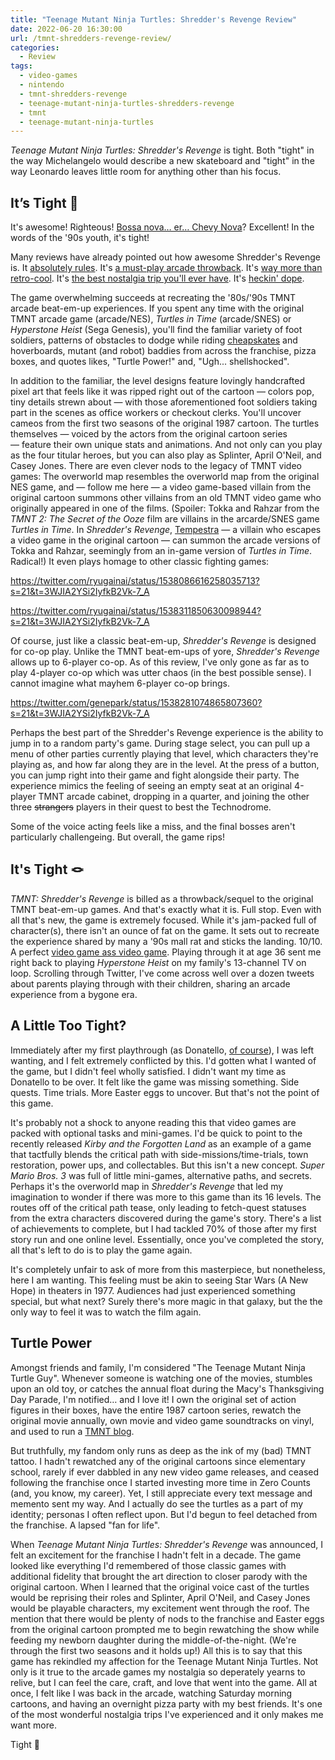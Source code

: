 ```yaml
---
title: "Teenage Mutant Ninja Turtles: Shredder's Revenge Review"
date: 2022-06-20 16:30:00
url: /tmnt-shredders-revenge-review/
categories:
  - Review
tags:
  - video-games
  - nintendo
  - tmnt-shredders-revenge
  - teenage-mutant-ninja-turtles-shredders-revenge
  - tmnt
  - teenage-mutant-ninja-turtles
---
```


_Teenage Mutant Ninja Turtles: Shredder's Revenge_ is tight. Both "tight" in the way Michelangelo would describe a new skateboard and "tight" in the way Leonardo leaves little room for anything other than his focus.

## It’s Tight 🤙

It's awesome! Righteous! [Bossa nova… er… Chevy Nova](https://www.youtube.com/watch?v=lJM9mAtlp6U)? Excellent! In the words of the '90s youth, it's tight!

Many reviews have already pointed out how awesome Shredder's Revenge is. It [absolutely rules](https://www.polygon.com/reviews/23167511/tmnt-shredders-revenge-review-windows-pc-switch). It's [a must-play arcade throwback](https://arstechnica.com/gaming/2022/06/review-tmnt-shredders-revenge-is-a-must-play-arcade-throwback/). It's [way more than retro-cool](https://www.latimes.com/entertainment-arts/story/2022-06-16/teenage-mutant-ninja-turtles-shredders-revenge-is-more-than-just-retro-cool). It's [the best nostalgia trip you'll ever have](https://news.yahoo.com/tmnt-shredders-revenge-review-best-nostalgia-trip-124510947.html). It's [heckin' dope](https://kotaku.com/tmnt-shredders-revenge-review-tribute-game-dotemu-multi-1849077972).

The game overwhelming succeeds at recreating the '80s/'90s TMNT arcade beat-em-up experiences. If you spent any time with the original TMNT arcade game (arcade/NES), _Turtles in Time_ (arcade/SNES) or _Hyperstone Heist_ (Sega Genesis), you'll find the familiar variety of foot soldiers, patterns of obstacles to dodge while riding [cheapskates](https://turtlepedia.fandom.com/wiki/Cheapskate_(1987_TV_series)) and hoverboards, mutant (and robot) baddies from across the franchise, pizza boxes, and quotes likes, "Turtle Power!" and, "Ugh... shellshocked".

In addition to the familiar, the level designs feature lovingly handcrafted pixel art that feels like it was ripped right out of the cartoon — colors pop, tiny details strewn about — with those aforementioned foot soldiers taking part in the scenes as office workers or checkout clerks. You'll uncover cameos from the first two seasons of the original 1987 cartoon. The turtles themselves — voiced by the actors from the original cartoon series — feature their own unique stats and animations. And not only can you play as the four titular heroes, but you can also play as Splinter, April O'Neil, and Casey Jones. There are even clever nods to the legacy of TMNT video games: The overworld map resembles the overworld map from the original NES game, and — follow me here — a video game-based villain from the original cartoon summons other villains from an old TMNT video game who originally appeared in one of the films. (Spoiler: Tokka and Rahzar from the _TMNT 2: The Secret of the Ooze_ film are villains in the arcarde/SNES game _Turtles in Time_. In _Shredder's Revenge_, [Tempestra](https://turtlepedia.fandom.com/wiki/Tempestra) — a villain who escapes a video game in the original cartoon — can summon the arcade versions of Tokka and Rahzar, seemingly from an in-game version of _Turtles in Time_. Radical!) It even plays homage to other classic fighting games:

<https://twitter.com/ryugainai/status/1538086616258035713?s=21&t=3WJIA2YSi2IyfkB2Vk-7_A>

<https://twitter.com/ryugainai/status/1538311850630098944?s=21&t=3WJIA2YSi2IyfkB2Vk-7_A>

Of course, just like a classic beat-em-up, _Shredder's Revenge_ is designed for co-op play. Unlike the TMNT beat-em-ups of yore, _Shredder's Revenge_ allows up to 6-player co-op. As of this review, I've only gone as far as to play 4-player co-op which was utter chaos (in the best possible sense). I cannot imagine what mayhem 6-player co-op brings.

<https://twitter.com/genepark/status/1538281074865807360?s=21&t=3WJIA2YSi2IyfkB2Vk-7_A>

Perhaps the best part of the Shredder's Revenge experience is the ability to jump in to a random party's game. During stage select, you can pull up a menu of other parties currently playing that level, which characters they're playing as, and how far along they are in the level. At the press of a button, you can jump right into their game and fight alongside their party. The experience mimics the feeling of seeing an empty seat at an original 4-player TMNT arcade cabinet, dropping in a quarter, and joining the other three ~~strangers~~ players in their quest to best the Technodrome.

Some of the voice acting feels like a miss, and the final bosses aren't particularly challengeing. But overall, the game rips!

## It's Tight 🪢

_TMNT: Shredder's Revenge_ is billed as a throwback/sequel to the original TMNT beat-em-up games. And that's exactly what it is. Full stop. Even with all that's new, the game is extremely focused. While it's jam-packed full of character(s), there isn't an ounce of fat on the game. It sets out to recreate the experience shared by many a '90s mall rat and sticks the landing. 10/10. A perfect [video game ass video game](/2019/10/01/video-games-do-not-exist/). Playing through it at age 36 sent me right back to playing _Hyperstone Heist_ on my family's 13-channel TV on loop. Scrolling through Twitter, I've come across well over a dozen tweets about parents playing through with their children, sharing an arcade experience from a bygone era.

## A Little Too Tight?

Immediately after my first playthrough (as Donatello, [of course](https://twitter.com/necrosofty/status/1537694984278708225?s=21&t=3WJIA2YSi2IyfkB2Vk-7_A)), I was left wanting, and I felt extremely conflicted by this. I'd gotten what I wanted of the game, but I didn't feel wholly satisfied. I didn't want my time as Donatello to be over. It felt like the game was missing something. Side quests. Time trials. More Easter eggs to uncover. But that's not the point of this game.

It's probably not a shock to anyone reading this that video games are packed with optional tasks and mini-games. I'd be quick to point to the recently released _Kirby and the Forgotten Land_ as an example of a game that tactfully blends the critical path with side-missions/time-trials, town restoration, power ups, and collectables. But this isn't a new concept. _Super Mario Bros. 3_ was full of little mini-games, alternative paths, and secrets. Perhaps it's the overworld map in _Shredder's Revenge_ that led my imagination to wonder if there was more to this game than its 16 levels. The routes off of the critical path tease, only leading to fetch-quest statuses from the extra characters discovered during the game's story. There's a list of achievements to complete, but I had tackled 70% of those after my first story run and one online level. Essentially, once you've completed the story, all that's left to do is to play the game again.

It's completely unfair to ask of more from this masterpiece, but nonetheless, here I am wanting. This feeling must be akin to seeing Star Wars (A New Hope) in theaters in 1977. Audiences had just experienced something special, but what next? Surely there's more magic in that galaxy, but the the only way to feel it was to watch the film again.

## Turtle Power

Amongst friends and family, I'm considered "The Teenage Mutant Ninja Turtle Guy". Whenever someone is watching one of the movies, stumbles upon an old toy, or catches the annual float during the Macy's Thanksgiving Day Parade, I'm notified… and I love it! I own the original set of action figures in their boxes, have the entire 1987 cartoon series, rewatch the original movie annually, own movie and video game soundtracks on vinyl, and used to run a [TMNT blog](https://tmntpartyvan.com).

But truthfully, my fandom only runs as deep as the ink of my (bad) TMNT tattoo. I hadn't rewatched any of the original cartoons since elementary school, rarely if ever dabbled in any new video game releases, and ceased following the franchise once I started investing more time in Zero Counts (and, you know, my career). Yet, I still appreciate every text message and memento sent my way. And I actually do see the turtles as a part of my identity; personas I often reflect upon. But I'd begun to feel detached from the franchise. A lapsed "fan for life".

When _Teenage Mutant Ninja Turtles: Shredder's Revenge_ was announced, I felt an excitement for the franchise I hadn't felt in a decade. The game looked like everything I'd remembered of those classic games with additional fidelity that brought the art direction to closer parody with the original cartoon. When I learned that the original voice cast of the turtles would be reprising their roles and Splinter, April O'Neil, and Casey Jones would be playable characters, my excitement went through the roof. The mention that there would be plenty of nods to the franchise and Easter eggs from the original cartoon prompted me to begin rewatching the show while feeding my newborn daughter during the middle-of-the-night. (We're through the first two seasons and it holds up!) All this is to say that this game has rekindled my affection for the Teenage Mutant Ninja Turtles. Not only is it true to the arcade games my nostalgia so deperately yearns to relive, but I can feel the care, craft, and love that went into the game. All at once, I felt like I was back in the arcade, watching Saturday morning cartoons, and having an overnight pizza party with my best friends. It's one of the most wonderful nostalgia trips I've experienced and it only makes me want more.

Tight 🤙

